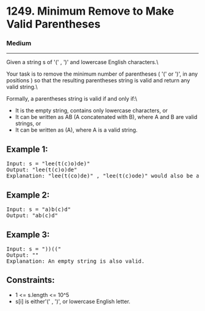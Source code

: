 # 1249. Minimum Remove to Make Valid Parentheses

### Medium

---

Given a string s of '(' , ')' and lowercase English characters.\

Your task is to remove the minimum number of parentheses ( '(' or ')', in any positions ) so that the resulting parentheses string is valid and return any valid string.\

Formally, a parentheses string is valid if and only if:\

- It is the empty string, contains only lowercase characters, or
- It can be written as AB (A concatenated with B), where A and B are valid strings, or
- It can be written as (A), where A is a valid string.

## Example 1:

<pre>
Input: s = "lee(t(c)o)de)"
Output: "lee(t(c)o)de"
Explanation: "lee(t(co)de)" , "lee(t(c)ode)" would also be accepted.
</pre>

## Example 2:

<pre>
Input: s = "a)b(c)d"
Output: "ab(c)d"
</pre>

## Example 3:

<pre>
Input: s = "))(("
Output: ""
Explanation: An empty string is also valid.
</pre>

## Constraints:

- 1 <= s.length <= 10^5
- s[i] is either'(' , ')', or lowercase English letter.
